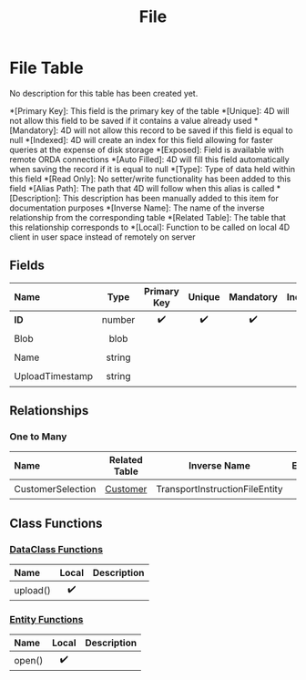 ﻿---
layout: default
title: File
parent: Tables
---
# File Table
No description for this table has been created yet.

*[Primary Key]: This field is the primary key of the table
*[Unique]: 4D will not allow this field to be saved if it contains a value already used
*[Mandatory]: 4D will not allow this record to be saved if this field is equal to null
*[Indexed]: 4D will create an index for this field allowing for faster queries at the expense of disk storage
*[Exposed]: Field is available with remote ORDA connections
*[Auto Filled]: 4D will fill this field automatically when saving the record if it is equal to null
*[Type]: Type of data held within this field
*[Read Only]: No setter/write functionality has been added to this field
*[Alias Path]: The path that 4D will follow when this alias is called
*[Description]: This description has been manually added to this item for documentation purposes
*[Inverse Name]: The name of the inverse relationship from the corresponding table
*[Related Table]: The table that this relationship corresponds to
*[Local]: Function to be called on local 4D client in user space instead of remotely on server
## Fields

|Name|Type|Primary Key|Unique|Mandatory|Indexed|Exposed|Auto Filled|Description|
|:---|:---:|:---:|:---:|:---:|:---:|:---:|:---:|:---:|
|**ID**|number|✔️|✔️|✔️|✔️|✔️|✔️||
|Blob|blob|||||✔️|||
|Name|string|||||✔️|||
|UploadTimestamp|string|||||✔️|||

## Relationships

### One to Many

|Name|Related Table|Inverse Name|Exposed|Description|
|:---|:---:|:---:|:---:|:---:|
|CustomerSelection|[Customer](Customer.md)|TransportInstructionFileEntity|✔️||

## Class Functions

### [DataClass Functions](https://github.com/synthotec/SynthoTec-4D/blob/main/Project/Sources/Classes/File.4dm)

|Name|Local|Description|
|:---|:---:|:---:|
|upload()|✔️||

### [Entity Functions](https://github.com/synthotec/SynthoTec-4D/blob/main/Project/Sources/Classes/FileEntity.4dm)

|Name|Local|Description|
|:---|:---:|:---:|
|open()|✔️||